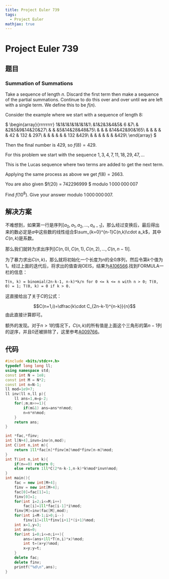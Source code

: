 ```yaml
---
title: Project Euler 739
tags:
  - Project Euler
mathjax: true
---
```

<escape><!-- more --></escape>

# Project Euler 739

## 题目

### Summation of Summations

Take a sequence of length $n$. Discard the first term then make a sequence of the partial summations. Continue to do this over and over until we are left with a single term. We define this to be $f(n)$.

Consider the example where we start with a sequence of length $8$:

$
\begin{array}{rrrrrrrr}
1&1&1&1&1&1&1&1\\
 &1&2&3&4&5& 6 &7\\
 & &2&5&9&14&20&27\\
 & & &5&14&28&48&75\\
 & & & &14&42&90&165\\
 & & & & & 42 & 132 & 297\\
 & & & & & & 132 &429\\
 & & & & & & &429\\
\end{array}
$

Then the final number is $429$, so $f(8) = 429$.

For this problem we start with the sequence $1,3,4,7,11,18,29,47,\ldots$

This is the Lucas sequence where two terms are added to get the next term.

Applying the same process as above we get $f(8) = 2663$.

You are also given $f(20) = 742296999 $ modulo $1\,000\,000\,007$

Find $f(10^8)$. Give your answer modulo $1\,000\,000\,007$.

## 解决方案

不难想到，如果第一行是序列$[a_0,a_1,a_2,\dots,a_{n-1}]$，那么经过变换后，最后得出来的数必定是$a$中这些数的线性组合$\sum_{k=0}^{n-1}C(n,k)\cdot a_k$，其中$C(n,k)$是系数。

那么我们就转为求出序列$[C(n,0),C(n,1),C(n,2),\dots,C(n,n-1)]$.

为了暴力求出$C(n,k)$，那么就将初始化一个长度为$n$的全$0$序列，然后令第$k$个值为$1$。经过上面的迭代后，将求出的值查询OEIS，结果为[A106566](https://oeis.org/A106566).找到FORMULA一栏的信息：

``` 
T(n, k) = binomial(2n-k-1, n-k)*k/n for 0 <= k <= n with n > 0; T(0, 0) = 1; T(0, k) = 0 if k > 0.
```

这直接给出了关于$C$的公式：

$$C(n+1,i)=\dfrac{k\cdot C_{2n-k-1}^{n-k}}{n}$$
由此直接计算即可。


额外的发现。对于$n>1$的情况下，$C(n,k)$的所有值是上面这个三角形的第$n-1$列的逆序，并且$0$还被排除了，这里参考[A009766](http://oeis.org/A009766)。

## 代码

```C++
#include <bits/stdc++.h>
typedef long long ll;
using namespace std;
const int N = 1e8;
const int M = N*2;
const int n=N-1;
ll mod=1e9+7;
ll inv(ll n,ll p){
    ll ans=1,m=p-2;
    for(;m;m>>=1){
        if(m&1) ans=ans*n%mod;
        n=n*n%mod;
    }
    return ans;
}

int *fac,*finv;
int l[N+4],invn=inv(n,mod);
int C(int n,int m){
    return 1ll*fac[n]*finv[m]%mod*finv[n-m]%mod;
}
int T(int n,int k){
    if(n==0) return 0;
    else return 1ll*C(2*n-k-1,n-k)*k%mod*invn%mod;
}
int main(){
    fac = new int[M+4];
    finv = new int[M+4];
    fac[0]=fac[1]=1;
    finv[0]=1;
    for(int i=2;i<=M;i++)
        fac[i]=1ll*fac[i-1]*i%mod;
    finv[M]=inv(fac[M],mod);
    for(int i=M-1;i>0;i--)
        finv[i]=1ll*finv[i+1]*(i+1)%mod;
    int x=1,y=3;
    int ans=0;
    for(int i=0;i<=n;i++){
        ans=(ans+1ll*T(n,i)*x)%mod;
        int t=(x+y)%mod;
        x=y;y=t;
    }
    delete fac;
    delete finv;
    printf("%d\n",ans);
}
```